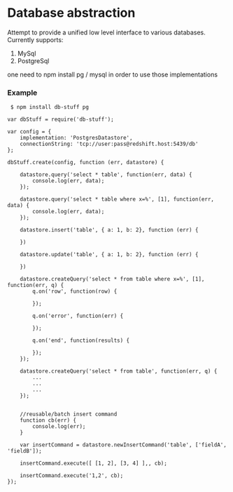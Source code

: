 # Database abstraction
Attempt to provide a unified low level interface to various databases. Currently supports:

1. MySql
2. PostgreSql

one need to npm install pg / mysql in order to use those implementations

### Example
```
 $ npm install db-stuff pg
```

```
var dbStuff = require('db-stuff');

var config = {
	implementation: 'PostgresDatastore',
	connectionString: 'tcp://user:pass@redshift.host:5439/db'
};

dbStuff.create(config, function (err, datastore) {

	datastore.query('select * table', function(err, data) {
		console.log(err, data);
	});

	datastore.query('select * table where x=%', [1], function(err, data) {
		console.log(err, data);
	});

	datastore.insert('table', { a: 1, b: 2}, function (err) {

	})

	datastore.update('table', { a: 1, b: 2}, function (err) {
		
	})

	datastore.createQuery('select * from table where x=%', [1], function(err, q) {
		q.on('row', function(row) {

		});

		q.on('error', function(err) {

		});

		q.on('end', function(results) {

		});
	});

	datastore.createQuery('select * from table', function(err, q) {
		...
		...
		...
	});


	//reusable/batch insert command
	function cb(err) {
		console.log(err);
	}

	var insertCommand = datastore.newInsertCommand('table', ['fieldA', 'fieldB']);

	insertCommand.execute([ [1, 2], [3, 4] ],, cb);

	insertCommand.execute('1,2', cb);
});


```